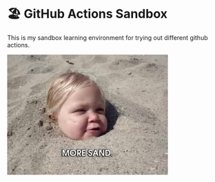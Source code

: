 # 🏖 GitHub Actions Sandbox

This is my sandbox learning environment for trying out different github actions.

<img src="images/sandbox.gif">

